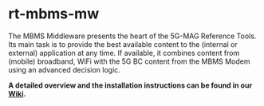 # rt-mbms-mw

The MBMS Middleware presents the heart of the 5G-MAG Reference Tools. Its main task is to provide the best available content to the (internal or external) application at any time. If available, it combines content from (mobile) broadband, WiFi with the 5G BC content from the MBMS Modem using an advanced decision logic.

**A detailed overview and the installation instructions can be found in our [Wiki](https://github.com/5G-MAG/Documentation-and-Architecture/wiki/MBMS-Middleware).**
